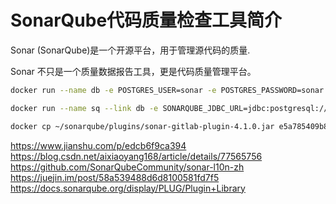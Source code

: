 # SonarQube代码质量检查工具简介

Sonar (SonarQube)是一个开源平台，用于管理源代码的质量.

Sonar 不只是一个质量数据报告工具，更是代码质量管理平台。

```bash
docker run --name db -e POSTGRES_USER=sonar -e POSTGRES_PASSWORD=sonar -d postgres

docker run --name sq --link db -e SONARQUBE_JDBC_URL=jdbc:postgresql://db:5432/sonar -p 9000:9000 -d sonarqube

docker cp ~/sonarqube/plugins/sonar-gitlab-plugin-4.1.0.jar e5a785409b80:/opt/sonarqube/extensions/plugins
```

https://www.jianshu.com/p/edcb6f9ca394
https://blog.csdn.net/aixiaoyang168/article/details/77565756
https://github.com/SonarQubeCommunity/sonar-l10n-zh
https://juejin.im/post/58a539488d6d8100581fd7f5
https://docs.sonarqube.org/display/PLUG/Plugin+Library
